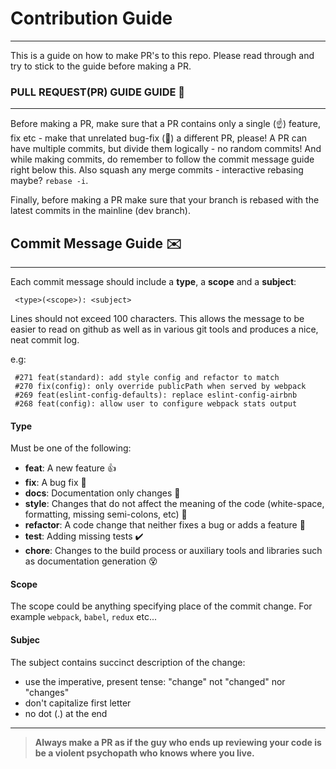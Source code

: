 # Contribution Guide

---

This is a guide on how to make PR's to this repo. Please read through and try to stick to the guide before making a PR.

### PULL REQUEST(PR) GUIDE GUIDE 🚀

---

Before making a PR, make sure that a PR contains only a single (☝️) feature, fix etc - make that unrelated bug-fix (🔨) a different PR, please! A PR can have multiple commits, but divide them logically - no random commits! And while making commits, do remember to follow the commit message guide right below this. Also squash any merge commits - interactive rebasing maybe? `rebase -i`.

Finally, before making a PR make sure that your branch is rebased with the latest commits in the mainline (dev branch).

## Commit Message Guide ✉️

---

Each commit message should include a **type**, a **scope** and a **subject**:

```
 <type>(<scope>): <subject>
```

Lines should not exceed 100 characters. This allows the message to be easier to read on github as well as in various git tools and produces a nice, neat commit log.

e.g:

```
 #271 feat(standard): add style config and refactor to match
 #270 fix(config): only override publicPath when served by webpack
 #269 feat(eslint-config-defaults): replace eslint-config-airbnb
 #268 feat(config): allow user to configure webpack stats output
```

#### Type

Must be one of the following:

- **feat**: A new feature 👍
- **fix**: A bug fix 🔨
- **docs**: Documentation only changes 📖
- **style**: Changes that do not affect the meaning of the code (white-space, formatting, missing semi-colons, etc) 💅
- **refactor**: A code change that neither fixes a bug or adds a feature 🔧
- **test**: Adding missing tests ✔️
- **chore**: Changes to the build process or auxiliary tools and libraries such as documentation generation 😵

#### Scope

The scope could be anything specifying place of the commit change. For example `webpack`,
`babel`, `redux` etc...

#### Subjec

The subject contains succinct description of the change:

- use the imperative, present tense: "change" not "changed" nor "changes"
- don't capitalize first letter
- no dot (.) at the end

---

> **Always make a PR as if the guy who ends up reviewing your code is be a violent psychopath who knows where you live.**

